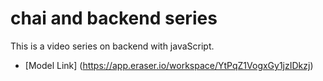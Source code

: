 # chai and backend series 


This is a video series on backend with javaScript.
- [Model Link] (https://app.eraser.io/workspace/YtPqZ1VogxGy1jzIDkzj)